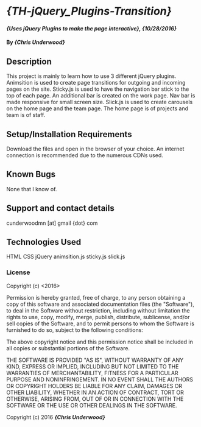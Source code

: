 # _{TH-jQuery_Plugins-Transition}_

#### _{Uses jQuery Plugins to make the page interactive}, {10/28/2016}_

#### By _**{Chris Underwood}**_

## Description

This project is mainly to learn how to use 3 different jQuery plugins. Animsition is used to create page transitions for outgoing and incoming pages on the site. Sticky.js is used to have the navigation bar stick to the top of each page. An additional bar is created on the work page. Nav bar is made responsive for small screen size. Slick.js is used to create carousels on the home page and the team page. The home page is of projects and team is of staff.

## Setup/Installation Requirements

Download the files and open in the browser of your choice. An internet connection is recommended due to the numerous CDNs used.

## Known Bugs

None that I know of.

## Support and contact details
cunderwoodmn [at] gmail {dot} com

## Technologies Used

HTML CSS jQuery
animsition.js
sticky.js
slick.js

### License
Copyright (c) <2016> <Chris Underwood>

Permission is hereby granted, free of charge, to any person obtaining a copy of this software and associated documentation files (the "Software"), to deal in the Software without restriction, including without limitation the rights to use, copy, modify, merge, publish, distribute, sublicense, and/or sell copies of the Software, and to permit persons to whom the Software is furnished to do so, subject to the following conditions:

The above copyright notice and this permission notice shall be included in all copies or substantial portions of the Software.

THE SOFTWARE IS PROVIDED "AS IS", WITHOUT WARRANTY OF ANY KIND, EXPRESS OR IMPLIED, INCLUDING BUT NOT LIMITED TO THE WARRANTIES OF MERCHANTABILITY, FITNESS FOR A PARTICULAR PURPOSE AND NONINFRINGEMENT. IN NO EVENT SHALL THE AUTHORS OR COPYRIGHT HOLDERS BE LIABLE FOR ANY CLAIM, DAMAGES OR OTHER LIABILITY, WHETHER IN AN ACTION OF CONTRACT, TORT OR OTHERWISE, ARISING FROM, OUT OF OR IN CONNECTION WITH THE SOFTWARE OR THE USE OR OTHER DEALINGS IN THE SOFTWARE.

Copyright (c) 2016 **_{Chris Underwood}_**
